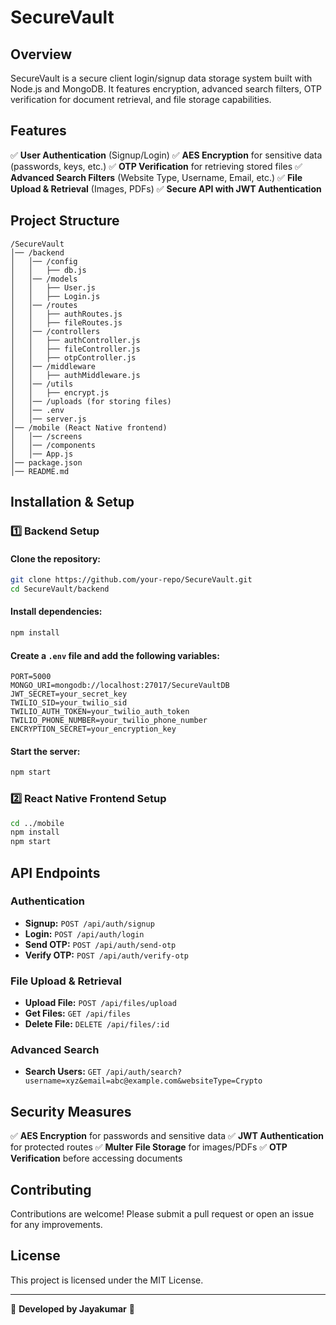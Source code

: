 # SecureVault

## Overview
SecureVault is a secure client login/signup data storage system built with Node.js and MongoDB. It features encryption, advanced search filters, OTP verification for document retrieval, and file storage capabilities.

## Features
✅ **User Authentication** (Signup/Login)
✅ **AES Encryption** for sensitive data (passwords, keys, etc.)
✅ **OTP Verification** for retrieving stored files
✅ **Advanced Search Filters** (Website Type, Username, Email, etc.)
✅ **File Upload & Retrieval** (Images, PDFs)
✅ **Secure API with JWT Authentication**

## Project Structure
```
/SecureVault
│── /backend
│   │── /config
│   │   ├── db.js
│   │── /models
│   │   ├── User.js
│   │   ├── Login.js
│   │── /routes
│   │   ├── authRoutes.js
│   │   ├── fileRoutes.js
│   │── /controllers
│   │   ├── authController.js
│   │   ├── fileController.js
│   │   ├── otpController.js
│   │── /middleware
│   │   ├── authMiddleware.js
│   │── /utils
│   │   ├── encrypt.js
│   │── /uploads (for storing files)
│   │── .env
│   │── server.js
│── /mobile (React Native frontend)
│   │── /screens
│   │── /components
│   │── App.js
│── package.json
│── README.md
```

## Installation & Setup

### 1️⃣ Backend Setup
#### Clone the repository:
```sh
git clone https://github.com/your-repo/SecureVault.git
cd SecureVault/backend
```
#### Install dependencies:
```sh
npm install
```
#### Create a `.env` file and add the following variables:
```
PORT=5000
MONGO_URI=mongodb://localhost:27017/SecureVaultDB
JWT_SECRET=your_secret_key
TWILIO_SID=your_twilio_sid
TWILIO_AUTH_TOKEN=your_twilio_auth_token
TWILIO_PHONE_NUMBER=your_twilio_phone_number
ENCRYPTION_SECRET=your_encryption_key
```
#### Start the server:
```sh
npm start
```

### 2️⃣ React Native Frontend Setup
```sh
cd ../mobile
npm install
npm start
```

## API Endpoints
### Authentication
- **Signup:** `POST /api/auth/signup`
- **Login:** `POST /api/auth/login`
- **Send OTP:** `POST /api/auth/send-otp`
- **Verify OTP:** `POST /api/auth/verify-otp`

### File Upload & Retrieval
- **Upload File:** `POST /api/files/upload`
- **Get Files:** `GET /api/files`
- **Delete File:** `DELETE /api/files/:id`

### Advanced Search
- **Search Users:** `GET /api/auth/search?username=xyz&email=abc@example.com&websiteType=Crypto`

## Security Measures
✅ **AES Encryption** for passwords and sensitive data
✅ **JWT Authentication** for protected routes
✅ **Multer File Storage** for images/PDFs
✅ **OTP Verification** before accessing documents

## Contributing
Contributions are welcome! Please submit a pull request or open an issue for any improvements.

## License
This project is licensed under the MIT License.

---
🚀 **Developed by Jayakumar** 🚀


